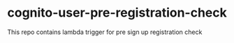 # cognito-user-pre-registration-check
This repo contains lambda trigger for pre sign up registration check
